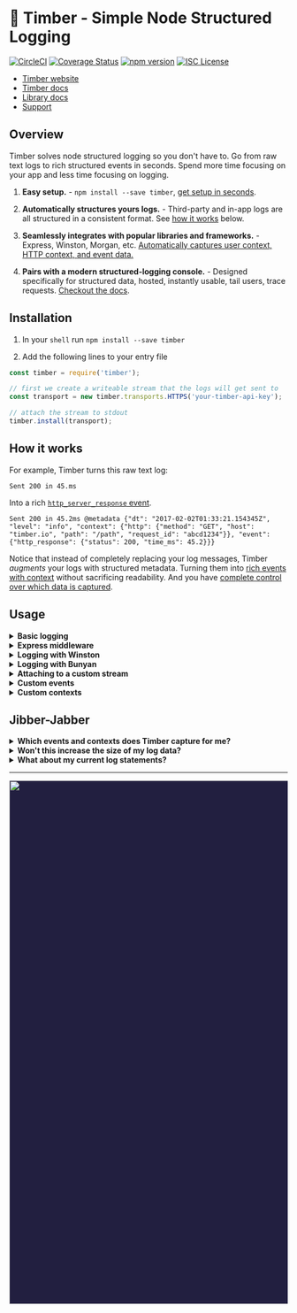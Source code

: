 # 🌲 Timber - Simple Node Structured Logging

[![CircleCI](https://circleci.com/gh/timberio/timber-node.svg?style=svg)](https://circleci.com/gh/timberio/timber-node)
[![Coverage Status](https://coveralls.io/repos/github/timberio/timber-node/badge.svg?branch=master)](https://coveralls.io/github/timberio/timber-node?branch=master)
[![npm version](https://badge.fury.io/js/timber.svg)](https://badge.fury.io/js/timber)
[![ISC License](https://img.shields.io/badge/license-ISC-ff69b4.svg)](LICENSE.md)

* [Timber website](https://timber.io)
* [Timber docs](https://timber.io/docs)
* [Library docs](https://timberio.github.io/timber-node/)
* [Support](mailto:support@timber.io)


## Overview

Timber solves node structured logging so you don't have to. Go from raw text logs to rich
structured events in seconds. Spend more time focusing on your app and less time
focusing on logging.

1. **Easy setup.** - `npm install --save timber`, [get setup in seconds](#installation).

2. **Automatically structures yours logs.** - Third-party and in-app logs are all structured
   in a consistent format. See [how it works](#how-it-works) below.

3. **Seamlessly integrates with popular libraries and frameworks.** - Express, Winston, Morgan, etc. [Automatically captures user context, HTTP context, and event data.](#third-party-integrations)

4. **Pairs with a modern structured-logging console.** - Designed specifically for structured data,
   hosted, instantly usable, tail users, trace requests.
   [Checkout the docs](https://timber.io/docs/app/tutorials/).

## Installation

1. In your `shell` run `npm install --save timber`

2. Add the following lines to your entry file

```js
const timber = require('timber');

// first we create a writeable stream that the logs will get sent to
const transport = new timber.transports.HTTPS('your-timber-api-key');

// attach the stream to stdout
timber.install(transport);
```

## How it works

For example, Timber turns this raw text log:

```
Sent 200 in 45.ms
```

Into a rich [`http_server_response` event](https://timber.io/docs/node/events-and-context/http-server-response-event/).

```
Sent 200 in 45.2ms @metadata {"dt": "2017-02-02T01:33:21.154345Z", "level": "info", "context": {"http": {"method": "GET", "host": "timber.io", "path": "/path", "request_id": "abcd1234"}}, "event": {"http_response": {"status": 200, "time_ms": 45.2}}}
```

Notice that instead of completely replacing your log messages,
Timber _augments_ your logs with structured metadata. Turning them into
[rich events with context](https://timber.io/docs/node/events-and-context) without sacrificing
readability. And you have [complete control over which data is captured](#configuration).



## Usage

<details><summary><strong>Basic logging</strong></summary><p>

No special API, Timber works directly with `console.log`:

```js
console.log("My log message")

// => My log message @metadata {"level": "info", "context": {...}}

console.info("My log message")

// => My log message @metadata {"level": "info", "context": {...}}

console.warn("My log message")

// => My log message @metadata {"level": "warn", "context": {...}}

console.error("My log message")

// => My log message @metadata {"level": "error", "context": {...}}
```

Timber patches over the default `console.log` functions to provide an easy way to attach custom metadata or events to a log line. To take advantage of it, use the following structure when logging:

```js
console.log("My Log Message", { meta: { ... } });
```

This works will all console log levels (`console.log`, `console.info`, `console.warn`, and `console.error`).

Logging custom events are just as easy:


```js
console.log("My Log Message with a custom event", { event: { custom_event_name: { ... } } });
```

Just like metadata, custom events can be attached to any console log level.

---

</p></details>

<details><summary><strong>Express middleware</strong></summary><p>

If you're using express, you can use the timber middleware to automatically log
all http request/response events

```js
const express = require('express')
const timber = require('timber')

// first we create a writeable stream that your logs will get sent to
const transport = new timber.transports.HTTPS('your-timber-api-key');

// attach the stream to stdout
timber.install(transport);

// create our express app
const app = express()

// attach the timber middleware
app.use(timber.middlewares.express)

app.get('/', function (req, res) {
  res.send('hello, world!')
})

// Output:
// => Started GET "/" @metadata {"level": "error", "context": {...}}
// => Outgoing HTTP response 200 in 2ms @metadata {"level": "error", "context": {...}}
```

---

</p></details>

<details><summary><strong>Logging with Winston</strong></summary><p>

If you're using [winston](https://github.com/winstonjs/winston), you can use the winston transport to send all of winston's logs to timber.io

```js
const winston = require('winston')
const timber = require('timber')

const stream = new timber.transports.HTTPS('your-api-key')

winston.add(timber.transports.Winston, { apiKey: 'your-timber-api-key' })

winston.log('info', 'Sample log message')

// Output:
// => Sample log message @metadata {"level": "info", ... }
```

When you pass a metadata object to winston, timber will automatically augment your log line with it:

```js
winston.log('info', 'Log message with metadata', { user: 'username' })

// Output:
// => Log message with metadata @metadata {"level": "info", meta: { user: 'username' }, ... }
```

You can augment your log with a custom event by providing an `event` key at the root of your metadata object:

```js
winston.log('info', 'Log message with event', { event: custom_event_name: { ... } })

// Output:
// => Log message with event @metadata {"level": "info", event: { custom_event_name: { ... } }, ... }
```

Adding custom context is just as easily done by adding the `context` key to the root of your metadata object:

```js
winston.log('info', 'Log message with event', { context: { ... } })

// Output:
// => Log message with event @metadata {"level": "info", context: { ... }, ... }
```
If you're using the timber express middleware, you'll most likely want to configure it to use winston as the logger. This can be done by setting the `logger` config attribute to `winston`:

```js
timber.config.logger = winston
```

---

</p></details>

<details><summary><strong>Logging with Bunyan</strong></summary><p>

If you're using [bunyan](https://github.com/trentm/node-bunyan), you can use the bunyan transport to send all of bunyan's logs to timber.io

```js
const bunyan = require('bunyan')
const timber = require('timber')

const stream = new timber.transports.HTTPS('your-api-key')

const log = bunyan.createLogger({
  name: 'Timber Logger',
  stream: new timber.transports.Bunyan({ stream })
})

log.info('Sample log message')

// Output:
// => Sample log message @metadata {"level": "info", ... }
```

If you want to augment your log with custom metadata, simply add an object as the first argument:

```js
log.info({ user: 'username' }, 'Log message with metadata')

// Output:
// => Log message with metadata @metadata {"level": "info", meta: { user: 'username' }}, ... }
```

You can augment your log with a custom event by providing an `event` key at the root of your metadata object:

```js
log.info({ event: { custom_event_name: { ... } } }, 'Log message with event')

// Output:
// => Log message with event @metadata {"level": "info", event: { custom_event_name: { ... } }, ... }
```

Adding custom context is just as easily done by adding the `context` key to the root of your metadata object:

```js
log.info({ context: { ... } }, 'Log message with event')

// Output:
// => Log message with event @metadata {"level": "info", context: { ... }, ... }
```

If you're using the timber express middleware, you'll most likely want to configure it to use winston as the logger. This can be done by setting the `logger` config attribute to the bunyan logger you created:

```js
timber.config.logger = log 
```

---

</p></details>

<details><summary><strong>Attaching to a custom stream</strong></summary><p>

In most applications, you're going to want to attach the timber transport to `stdout` and `stderr`. This is why we supply the convenient `timber.install(transport)` function. However, it's possible to attach the transport to _any_ writeable stream using the `timber.attach()` function!

```js
const transport = timber.transports.HTTPS('timber-api-key')

// This is what the install() command is doing:
timber.attach([transport], process.stdout)
timber.attach([transport], process.stderr)
// => This sends all logs from stdout directly to Timber

// By default, those transports are "hijacking" the output of the original stream
// If you want to send logs to timber and also preserve their output in stdout:
timber.attach([transport, process.stdout], process.stdout)
timber.attach([transport, process.stderr], process.stderr)
// => This sends all logs from stdout to Timber and stdout

// You can attach multiple unique transport streams to each stream:
const file_transport = fs.createWriteStream("./output.log", {flags: "a"})
timber.attach([transport, file_transport], process.stdout)
// => This sends all logs from stdout to Timber and a custom log file
```

---

</p></details>

<details><summary><strong>Custom events</strong></summary><p>

Custom events are currently not supported in the current version of the Node library. We are planning to add support for them soon!

---

</p></details>

<details><summary><strong>Custom contexts</strong></summary><p>

Custom contexts are currently not supported in the current version of the Node library. We are planning to add support for them soon!


</p></details>


## Jibber-Jabber

<details><summary><strong>Which events and contexts does Timber capture for me?</strong></summary><p>

Out of the box you get everything in the
[`Timber::Events`](https://github.com/timberio/timber-node/src/events) namespace.

We also add context to every log, everything in the
[`Timber::Contexts`](https://github.com/timberio/timber-node/src/contexts)
namespace. Context is structured data representing the current environment when the log line
was written. It is included in every log line. Think of it like join data for your logs. It's
how Timber is able to accomplished tailing users (`context.user.id:1`).

---

</p></details>

<details><summary><strong>Won't this increase the size of my log data?</strong></summary><p>

Yes, but it's marginal compared to the benefits of having rich structured log data. A few
of things to note:

1. Timber generally _reduces_ the amount of logs your app generates, trading quality for quantity.
   It does so by providing options to consolidate request / response logs, template logs, and
   even silence logs that are not of value to you. (see [configuration](#configuration) for examples).
2. Timber lets you pick exactly which events and contexts you want.
   (see [configuration](#configuration) for examples)
3. Your logging provider should be compressing your data and charging you accordingly. Log data
   is notoriously repetitive, and the context Timber generates is repetitive.
   Because of compression we've seen somes apps only incur a ~15% increase in data size.

Finally, log what is useful to you. Quality over quantity certainly applies to logging.

---

</p></details>

<details><summary><strong>What about my current log statements?</strong></summary><p>

They'll continue to work as expected. Timber adheres to the default `console` interface.
Your previous logger calls will work as they always do. Just import the timber library to your project and you're good to go!

In fact, traditional log statements for non-meaningful events, debug statements, etc, are
encouraged. In cases where the data is meaningful, consider [logging a custom event](#usage).

---

</p></details>

---

<p align="center" style="background: #221f40;">
<a href="http://github.com/timberio/timber-elixir"><img src="http://files.timber.io/images/ruby-library-readme-log-truth.png" height="947" /></a>
</p>
